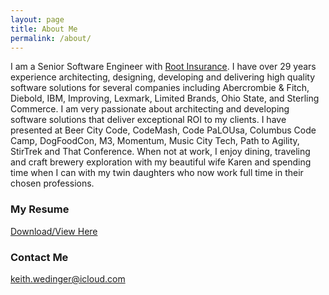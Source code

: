 ```yaml
---
layout: page
title: About Me
permalink: /about/
---
```


I am a Senior Software Engineer with [Root Insurance](http://www.joinroot.com/). I have over 29 years
experience architecting, designing, developing and delivering high quality software solutions
for several companies including Abercrombie & Fitch, Diebold, IBM, Improving, Lexmark, Limited Brands, Ohio State, and Sterling Commerce.
I am very passionate about architecting and developing software solutions that deliver
exceptional ROI to my clients. I have presented at Beer City Code, CodeMash, Code PaLOUsa,
Columbus Code Camp, DogFoodCon, M3, Momentum, Music City Tech, Path to Agility, StirTrek
and That Conference. When not at work, I enjoy dining, traveling and craft brewery exploration with my
beautiful wife Karen and spending time when I can with my twin daughters who now work full time in their chosen professions.

### My Resume

[Download/View Here](/documents/myresume.pdf)

### Contact Me

[keith.wedinger@icloud.com](mailto:keith.wedinger@icloud.com)
